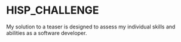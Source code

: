 # HISP_CHALLENGE
My solution to a teaser is designed to assess my individual skills and abilities as a software developer.
